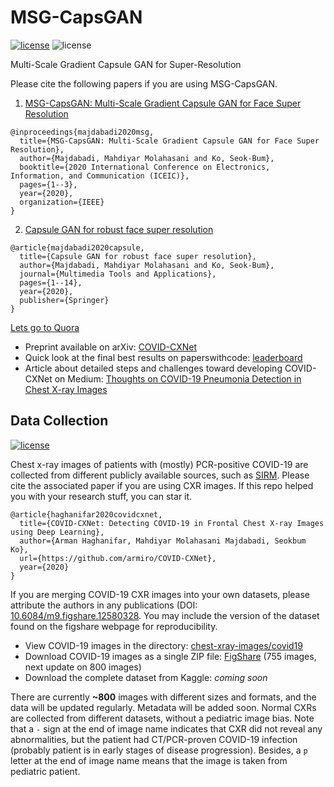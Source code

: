# MSG-CapsGAN
[![license](https://img.shields.io/github/license/mashape/apistatus.svg?style=flat-square)](https://github.com/armiro/COVID-CXNet/blob/master/LICENSE)
![license](https://img.shields.io/badge/development-100%25-yellow?style=flat-square)

Multi-Scale Gradient Capsule GAN for Super-Resolution

Please cite the following papers if you are using MSG-CapsGAN.

1. [MSG-CapsGAN: Multi-Scale Gradient Capsule GAN for Face Super Resolution](https://ieeexplore.ieee.org/abstract/document/9051244)
```
@inproceedings{majdabadi2020msg,
  title={MSG-CapsGAN: Multi-Scale Gradient Capsule GAN for Face Super Resolution},
  author={Majdabadi, Mahdiyar Molahasani and Ko, Seok-Bum},
  booktitle={2020 International Conference on Electronics, Information, and Communication (ICEIC)},
  pages={1--3},
  year={2020},
  organization={IEEE}
}
```
2. [Capsule GAN for robust face super resolution](https://link.springer.com/article/10.1007/s11042-020-09489-y)
```
@article{majdabadi2020capsule,
  title={Capsule GAN for robust face super resolution},
  author={Majdabadi, Mahdiyar Molahasani and Ko, Seok-Bum},
  journal={Multimedia Tools and Applications},
  pages={1--14},
  year={2020},
  publisher={Springer}
}
```
[Lets go to Quora](https://www.quora.com)


- Preprint available on arXiv: [COVID-CXNet](https://arxiv.org/abs/2006.13807)
- Quick look at the final best results on paperswithcode: [leaderboard](https://paperswithcode.com/paper/covid-cxnet-detecting-covid-19-in-frontal)
- Article about detailed steps and challenges toward developing COVID-CXNet on Medium: [Thoughts on COVID-19 Pneumonia Detection in Chest X-ray Images](https://medium.com/@armiro/thoughts-on-covid-19-pneumonia-detection-in-chest-x-ray-images-59f8950e98bb)

## Data Collection
[![license](https://img.shields.io/badge/license-CC%20BY%204.0-red?style=flat-square)](https://creativecommons.org/licenses/by/4.0/)

Chest x-ray images of patients with (mostly) PCR-positive COVID-19 are collected from different publicly available sources, such as [SIRM](https://www.sirm.org/category/senza-categoria/covid-19/).
Please cite the associated paper if you are using CXR images. If this repo helped you with your research stuff, you can star it.
```
@article{haghanifar2020covidcxnet,
  title={COVID-CXNet: Detecting COVID-19 in Frontal Chest X-ray Images using Deep Learning},
  author={Arman Haghanifar, Mahdiyar Molahasani Majdabadi, Seokbum Ko},
  url={https://github.com/armiro/COVID-CXNet},
  year={2020}
}
```

If you are merging COVID-19 CXR images into your own datasets, please attribute the authors in any publications (DOI: [10.6084/m9.figshare.12580328](https://doi.org/10.6084/m9.figshare.12580328). You may include the version of the dataset found on the figshare webpage for reproducibility.

- View COVID-19 images in the directory: [chest-xray-images/covid19](https://github.com/armiro/COVID-CXNet/tree/master/chest_xray_images/covid19)
- Download COVID-19 images as a single ZIP file: [FigShare](https://figshare.com/articles/COVID-19_Chest_X-Ray_Image_Repository/12580328) (755 images, next update on 800 images)
- Download the complete dataset from Kaggle: *coming soon*

There are currently **~800** images with different sizes and formats, and the data will be updated regularly. Metadata will be added soon. Normal CXRs are collected from different datasets, without a pediatric image bias. Note that a `-` sign at the end of image name indicates that CXR did not reveal any abnormalities, but the patient had CT/PCR-proven COVID-19 infection (probably patient is in early stages of disease progression). Besides, a `p` letter at the end of image name means that the image is taken from pediatric patient.

